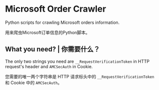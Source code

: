# Microsoft Order Crawler

Python scripts for crawling Microsoft orders information.

用来爬虫Microsoft订单信息的Python脚本。

## What you need? | 你需要什么？

The only two strings you need are `__RequestVerificationToken` in HTTP request's header and `AMCSecAuth` in Cookie.

您需要的唯一两个字符串是 HTTP 请求标头中的 `__RequestVerificationToken` 和 Cookie 中的 `AMCSecAuth`。
